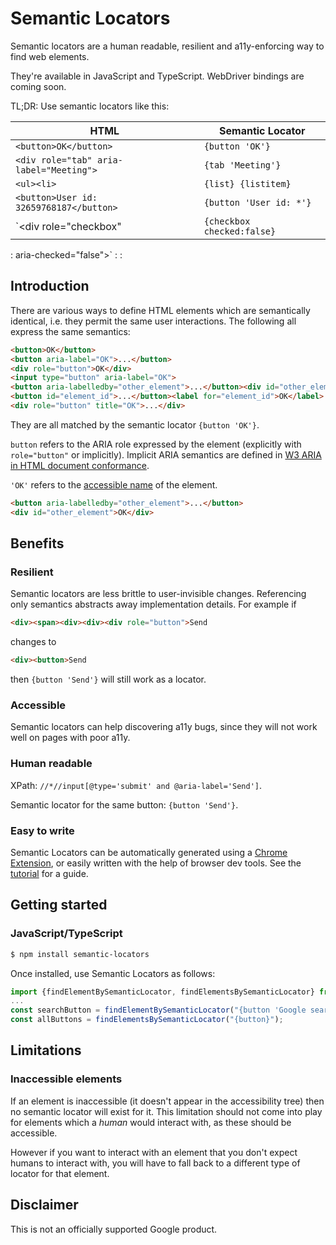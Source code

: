 # Semantic Locators


Semantic locators are a human readable, resilient and a11y-enforcing way to
find web elements.

They're available in JavaScript and TypeScript. WebDriver bindings are coming soon.

TL;DR: Use semantic locators like this:

| HTML                                    | Semantic Locator           |
| --------------------------------------- | -------------------------- |
| `<button>OK</button>`                   | `{button 'OK'}`            |
| `<div role="tab" aria-label="Meeting">` | `{tab 'Meeting'}`          |
| `<ul><li>`                              | `{list} {listitem}`        |
| `<button>User id: 32659768187</button>` | `{button 'User id: *'}`    |
| `<div role="checkbox"                   | `{checkbox checked:false}` |
: aria-checked="false"></div>`            :                            :

## Introduction

There are various ways to define HTML elements which are semantically identical,
i.e. they permit the same user interactions. The following all express the same
semantics:

```html
<button>OK</button>
<button aria-label="OK">...</button>
<div role="button">OK</div>
<input type="button" aria-label="OK">
<button aria-labelledby="other_element">...</button><div id="other_element">OK</div>
<button id="element_id">...</button><label for="element_id">OK</label>
<div role="button" title="OK">...</div>
```

They are all matched by the semantic locator `{button 'OK'}`.

`button` refers to the ARIA role expressed by the element (explicitly with
`role="button"` or implicitly). Implicit ARIA semantics are defined in
[W3 ARIA in HTML document conformance](https://www.w3.org/TR/html-aria/#docconformance).

`'OK'` refers to the [accessible name](https://www.w3.org/TR/accname-1.1/) of
the element.

```html
<button aria-labelledby="other_element">...</button>
<div id="other_element">OK</div>
```

## Benefits

### Resilient

Semantic locators are less brittle to user-invisible changes. Referencing only
semantics abstracts away implementation details. For example if

```html
<div><span><div><div><div role="button">Send
```

changes to

```html
<div><button>Send
```

then `{button 'Send'}` will still work as a locator.

### Accessible

Semantic locators can help discovering a11y bugs, since they will not work well
on pages with poor a11y.

### Human readable

XPath: `//*//input[@type='submit' and @aria-label='Send']`.

Semantic locator for the same button: `{button 'Send'}`.

### Easy to write

Semantic Locators can be automatically generated using a
[Chrome Extension](https://chrome.google.com/webstore/detail/semantic-locators/cgjejnjgdbcogfgamjebgceckcmfcmji),
or easily written with the help of browser dev tools. See the
[tutorial](docs/tutorial.md) for a guide.

## Getting started


### JavaScript/TypeScript

```bash
$ npm install semantic-locators
```

Once installed, use Semantic Locators as follows:

```typescript
import {findElementBySemanticLocator, findElementsBySemanticLocator} from 'semantic-locators';
...
const searchButton = findElementBySemanticLocator("{button 'Google search'}");
const allButtons = findElementsBySemanticLocator("{button}");
```

## Limitations

### Inaccessible elements

If an element is inaccessible (it doesn't appear in the accessibility tree) then
no semantic locator will exist for it. This limitation should not come into play
for elements which a _human_ would interact with, as these should be accessible.

However if you want to interact with an element that you don't expect humans to
interact with, you will have to fall back to a different type of locator for
that element.

## Disclaimer

This is not an officially supported Google product.
